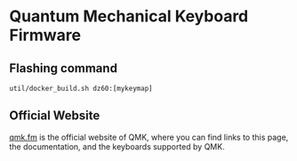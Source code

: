# Quantum Mechanical Keyboard Firmware


## Flashing command 

```
util/docker_build.sh dz60:[mykeymap]
```

## Official Website

[qmk.fm](https://qmk.fm) is the official website of QMK, where you can find links to this page, the documentation, and the keyboards supported by QMK.
